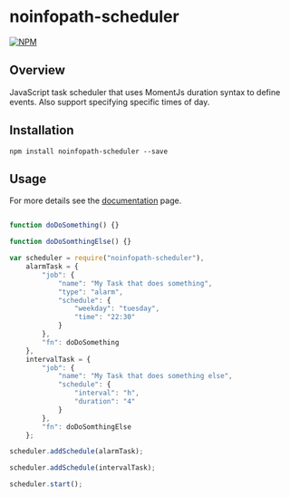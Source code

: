 # noinfopath-scheduler

[![NPM](https://nodei.co/npm/noinfopath-scheduler.png?downloads=true&downloadRank=true&stars=true)](https://nodei.co/npm/noinfopath-scheduler/)

## Overview

JavaScript task scheduler that uses MomentJs duration syntax to define events. Also support specifying specific times of day.

## Installation

	npm install noinfopath-scheduler --save

## Usage

For more details see the [documentation](https://github.com/noInfoPath/noinfopath-scheduler/blob/master/documentation.md) page.

```JavaScript

function doDoSomething() {}

function doDoSomthingElse() {}

var scheduler = require("noinfopath-scheduler"),
	alarmTask = {
		"job": {
			"name": "My Task that does something",
			"type": "alarm",
			"schedule": {
				"weekday": "tuesday",
				"time": "22:30"
			}
		},
		"fn": doDoSomething
	},
	intervalTask = {
		"job": {
			"name": "My Task that does something else",
			"schedule": {
				"interval": "h",
				"duration": "4"
			}
		},
		"fn": doDoSomthingElse
	};

scheduler.addSchedule(alarmTask);

scheduler.addSchedule(intervalTask);

scheduler.start();

```
